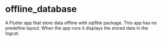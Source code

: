 # offline_database

A  Flutter app that store data offline with sqlflite package.
This app has no predefine layout. When the app runs it displays the stored data in the logcat.

